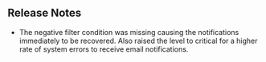 ## Release Notes

* The negative filter condition was missing causing the notifications immediately to be recovered. Also raised the level to critical for a higher rate of system errors to receive email notifications.
